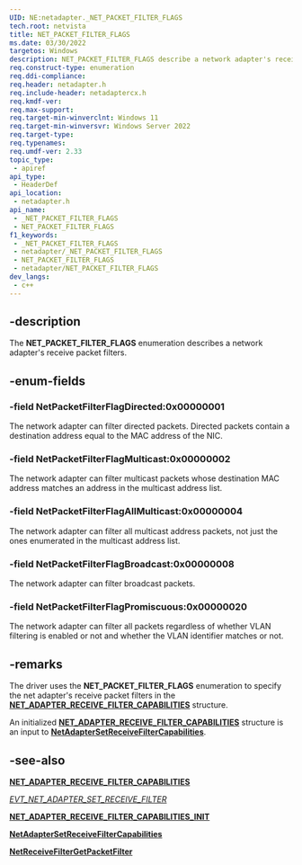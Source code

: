 ```yaml
---
UID: NE:netadapter._NET_PACKET_FILTER_FLAGS
tech.root: netvista
title: NET_PACKET_FILTER_FLAGS
ms.date: 03/30/2022
targetos: Windows
description: NET_PACKET_FILTER_FLAGS describe a network adapter's receive packet filters.
req.construct-type: enumeration
req.ddi-compliance: 
req.header: netadapter.h
req.include-header: netadaptercx.h
req.kmdf-ver: 
req.max-support: 
req.target-min-winverclnt: Windows 11
req.target-min-winversvr: Windows Server 2022
req.target-type: 
req.typenames: 
req.umdf-ver: 2.33 
topic_type:
 - apiref
api_type:
 - HeaderDef
api_location:
 - netadapter.h
api_name:
 - _NET_PACKET_FILTER_FLAGS
 - NET_PACKET_FILTER_FLAGS
f1_keywords:
 - _NET_PACKET_FILTER_FLAGS
 - netadapter/_NET_PACKET_FILTER_FLAGS
 - NET_PACKET_FILTER_FLAGS
 - netadapter/NET_PACKET_FILTER_FLAGS
dev_langs:
 - c++
---
```


## -description

The **NET_PACKET_FILTER_FLAGS** enumeration describes a network adapter's receive packet filters.

## -enum-fields

### -field NetPacketFilterFlagDirected:0x00000001

The network adapter can filter directed packets. Directed packets contain a destination address equal to the MAC address of the NIC.

### -field NetPacketFilterFlagMulticast:0x00000002

The network adapter can filter multicast packets whose destination MAC address matches an address in the multicast address list.

### -field NetPacketFilterFlagAllMulticast:0x00000004

The network adapter can filter all multicast address packets, not just the ones enumerated in the multicast address list.

### -field NetPacketFilterFlagBroadcast:0x00000008

The network adapter can filter broadcast packets.

### -field NetPacketFilterFlagPromiscuous:0x00000020

The network adapter can filter all packets regardless of whether VLAN filtering is enabled or not and whether the VLAN identifier matches or not.

## -remarks

The driver uses the **NET_PACKET_FILTER_FLAGS** enumeration to specify the net adapter's receive packet filters in the [**NET_ADAPTER_RECEIVE_FILTER_CAPABILITIES**](ns-netadapter-net_adapter_receive_filter_capabilities.md) structure.

An initialized [**NET_ADAPTER_RECEIVE_FILTER_CAPABILITIES**](ns-netadapter-net_adapter_receive_filter_capabilities.md) structure is an input to [**NetAdapterSetReceiveFilterCapabilities**](nf-netadapter-netadaptersetreceivefiltercapabilities.md).

## -see-also

[**NET_ADAPTER_RECEIVE_FILTER_CAPABILITIES**](ns-netadapter-net_adapter_receive_filter_capabilities.md)

[*EVT_NET_ADAPTER_SET_RECEIVE_FILTER*](nc-netadapter-evt_net_adapter_set_receive_filter.md)

[**NET_ADAPTER_RECEIVE_FILTER_CAPABILITIES_INIT**](nf-netadapter-net_adapter_receive_filter_capabilities_init.md)

[**NetAdapterSetReceiveFilterCapabilities**](nf-netadapter-netadaptersetreceivefiltercapabilities.md)

[**NetReceiveFilterGetPacketFilter**](nf-netadapter-netreceivefiltergetpacketfilter.md)
